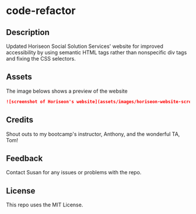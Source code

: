 # code-refactor

## Description

Updated Horiseon Social Solution Services' website for improved accessibility by using semantic HTML tags rather than nonspecific div tags and fixing the CSS selectors.

## Assets

The image belows shows a preview of the website

```md
![screenshot of Horiseon's website](assets/images/horiseon-website-screenshot.png)
```

## Credits

Shout outs to my bootcamp's instructor, Anthony, and the wonderful TA, Tom!

## Feedback

Contact Susan for any issues or problems with the repo.

## License

This repo uses the MIT License.